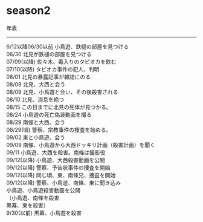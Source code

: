 # season2
年表<br>
<hr>
6/12以降06/30以前 小鳥遊、鉄槌の部屋を見つける<br> 
06/30 北見が鉄槌の部屋を見つける<br> 
07/09(以降) 佐々木、毒入りのタピオカを飲む<br>
07/10(以降) タピオカ事件の犯人、判明<br>
08/01 北見の暴露記事が雑誌にのる<br>
08/09 北見、大西と会う<br>
08/09 北見、小鳥遊と会い、その後殺害される<br>
08/10 北見、消息を絶つ<br>
08/15 この日までに北見の死体が見つかる。<br>
08/24 小鳥遊の死亡偽装動画を撮る<br>
08/29 南條と大西、会う<br>
08/29(頃) 警察、宗教事件の捜査を始める。<br>
09/02 東と小鳥遊、会う<br>
09/09 南條、小鳥遊から大西ドッキリ計画（殺害計画）を聞く<br>
09/11 小鳥遊、大西を殺害。南條は撮影役<br>
09/12(以降) 小鳥遊、大西殺害動画を公開<br>
09/12(以降) 警察、予告状事件の捜査を開始<br>
09/12(以降) 同じ頃、東、南條兄、捜査を開始<br>
09/12(以降) 警察、小鳥遊、南條、東に聞き込み<br>
小鳥遊、小鳥遊殺害動画を公開<br>
（小鳥遊、南條を殺害<br>
黒幕、東を殺害）<br>
9/30(以前) 黒幕、小鳥遊を殺害<br>
